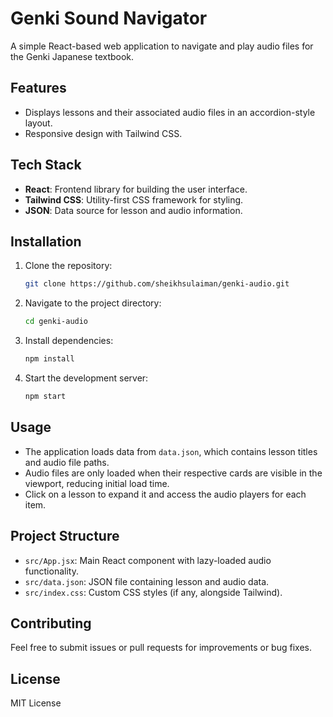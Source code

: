 # Genki Sound Navigator

A simple React-based web application to navigate and play audio files for the Genki Japanese textbook.

## Features

- Displays lessons and their associated audio files in an accordion-style layout.
- Responsive design with Tailwind CSS.

## Tech Stack

- **React**: Frontend library for building the user interface.
- **Tailwind CSS**: Utility-first CSS framework for styling.
- **JSON**: Data source for lesson and audio information.

## Installation

1. Clone the repository:
   ```bash
   git clone https://github.com/sheikhsulaiman/genki-audio.git
   ```
2. Navigate to the project directory:
   ```bash
   cd genki-audio
   ```
3. Install dependencies:
   ```bash
   npm install
   ```
4. Start the development server:
   ```bash
   npm start
   ```

## Usage

- The application loads data from `data.json`, which contains lesson titles and audio file paths.
- Audio files are only loaded when their respective cards are visible in the viewport, reducing initial load time.
- Click on a lesson to expand it and access the audio players for each item.

## Project Structure

- `src/App.jsx`: Main React component with lazy-loaded audio functionality.
- `src/data.json`: JSON file containing lesson and audio data.
- `src/index.css`: Custom CSS styles (if any, alongside Tailwind).

## Contributing

Feel free to submit issues or pull requests for improvements or bug fixes.

## License

MIT License
